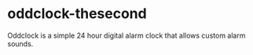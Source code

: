 # oddclock-thesecond
Oddclock is a simple 24 hour digital alarm clock that allows custom alarm sounds.
